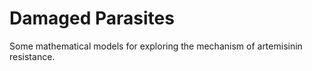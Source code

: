 # Damaged Parasites
Some mathematical models for exploring the mechanism of artemisinin resistance.

